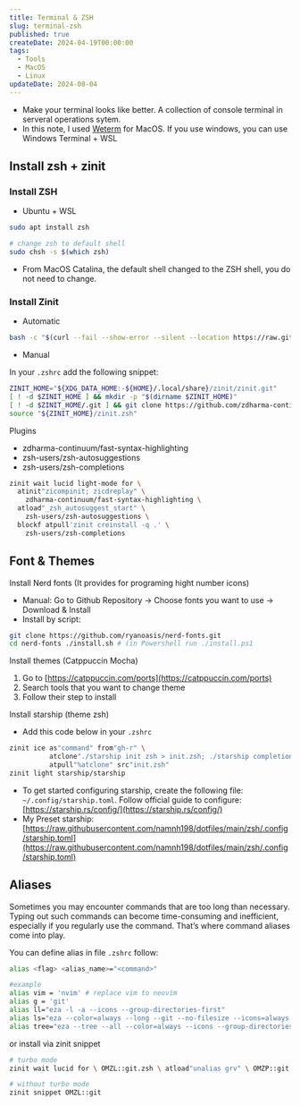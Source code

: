 ```yaml
---
title: Terminal & ZSH
slug: terminal-zsh
published: true
createDate: 2024-04-19T00:00:00
tags:
  - Tools
  - MacOS
  - Linux
updateDate: 2024-08-04
---
```

- Make your terminal looks like better. A collection of console terminal in serveral operations sytem.
- In this note, I used [Weterm](https://wezfurlong.org/wezterm/) for MacOS. If you use windows, you can use Windows Terminal + WSL
## Install zsh + zinit
### Install ZSH

- Ubuntu + WSL

```bash frame="none"
sudo apt install zsh

# change zsh to default shell
sudo chsh -s $(which zsh)

```

- From MacOS Catalina, the default shell changed to the ZSH shell, you do not need to change.
### Install Zinit

- Automatic

```bash frame="none"
bash -c "$(curl --fail --show-error --silent --location https://raw.githubusercontent.com/zdharma-continuum/zinit/HEAD/scripts/install.sh)"
```

- Manual

In your `.zshrc` add the following snippet:

```zsh title=".zshrc"
ZINIT_HOME="${XDG_DATA_HOME:-${HOME}/.local/share}/zinit/zinit.git"
[ ! -d $ZINIT_HOME ] && mkdir -p "$(dirname $ZINIT_HOME)"
[ ! -d $ZINIT_HOME/.git ] && git clone https://github.com/zdharma-continuum/zinit.git "$ZINIT_HOME"
source "${ZINIT_HOME}/zinit.zsh"
```

Plugins

- zdharma-continuum/fast-syntax-highlighting
- zsh-users/zsh-autosuggestions
- zsh-users/zsh-completions

```zsh title=".zshrc"
zinit wait lucid light-mode for \
  atinit"zicompinit; zicdreplay" \
    zdharma-continuum/fast-syntax-highlighting \
  atload"_zsh_autosuggest_start" \
    zsh-users/zsh-autosuggestions \
  blockf atpull'zinit creinstall -q .' \
    zsh-users/zsh-completions
```

## Font & Themes

Install Nerd fonts (It provides for programing hight number icons)
- Manual: Go to Github Repository -> Choose fonts you want to use -> Download & Install
- Install by script:
```bash frame="none"
git clone https://github.com/ryanoasis/nerd-fonts.git 
cd nerd-fonts ./install.sh # (in Powershell run ./install.ps1
```

Install themes (Catppuccin Mocha)
1. Go to [https://catppuccin.com/ports](https://catppuccin.com/ports)
2. Search tools that you want to change theme
3. Follow their step to install

Install starship (theme zsh)

- Add this code below in your `.zshrc`
```bash
zinit ice as"command" from"gh-r" \
          atclone"./starship init zsh > init.zsh; ./starship completions zsh > _starship" \
          atpull"%atclone" src"init.zsh"
zinit light starship/starship
```
- To get started configuring starship, create the following file: `~/.config/starship.toml`. Follow official guide to configure: [https://starship.rs/config/](https://starship.rs/config/)
- My Preset starship: [https://raw.githubusercontent.com/namnh198/dotfiles/main/zsh/.config/starship.toml](https://raw.githubusercontent.com/namnh198/dotfiles/main/zsh/.config/starship.toml)

## Aliases 
Sometimes you may encounter commands that are too long than necessary. Typing out such commands can become time-consuming and inefficient, especially if you regularly use the command. That’s where command aliases come into play.

You can define alias in file `.zshrc` follow:

```bash
alias <flag> <alias_name>="<command>"

#example
alias vim = 'nvim' # replace vim to neovim
alias g = 'git'
alias ll="eza -l -a --icons --group-directories-first"
alias ls="eza --color=always --long --git --no-filesize --icons=always --no-time --no-user --no-permissions --group-directories-first"
alias tree="eza --tree --all --color=always --icons --group-directories-first"
```

or install via zinit snippet

```bash
# turbo mode
zinit wait lucid for \ OMZL::git.zsh \ atload"unalias grv" \ OMZP::git

# without turbo mode
zinit snippet OMZL::git
```